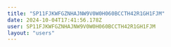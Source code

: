 ```yaml
---
title: "SP11FJKWFGZNHAJNW9V0W0H060BCCTH42R1GH1FJM"
date: 2024-10-04T17:41:56.178Z
user: SP11FJKWFGZNHAJNW9V0W0H060BCCTH42R1GH1FJM
layout: "users"
---
```

    